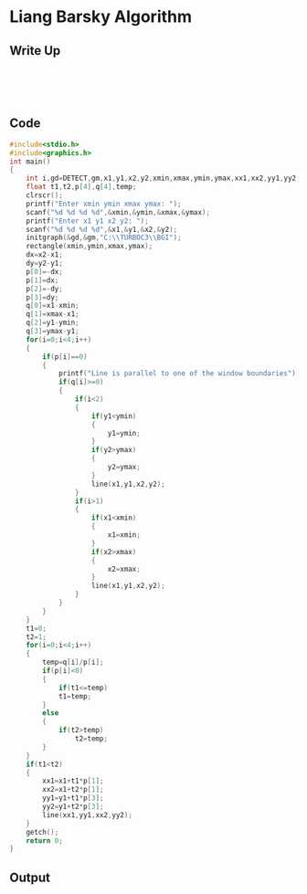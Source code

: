 # Liang Barsky Algorithm

## Write Up

<div>

<figure><img src="../.gitbook/assets/image-1 (1).jpeg" alt=""><figcaption></figcaption></figure>

 

<figure><img src="../.gitbook/assets/image-2.jpeg" alt=""><figcaption></figcaption></figure>

 

<figure><img src="../.gitbook/assets/image-3.jpeg" alt=""><figcaption></figcaption></figure>

 

<figure><img src="../.gitbook/assets/image-4 (1).jpeg" alt=""><figcaption></figcaption></figure>

 

<figure><img src="../.gitbook/assets/image-5.jpeg" alt=""><figcaption></figcaption></figure>

</div>

## Code

```c
#include<stdio.h>
#include<graphics.h>
int main()
{
	int i,gd=DETECT,gm,x1,y1,x2,y2,xmin,xmax,ymin,ymax,xx1,xx2,yy1,yy2,dx,dy;
	float t1,t2,p[4],q[4],temp;
	clrscr();
	printf("Enter xmin ymin xmax ymax: ");
	scanf("%d %d %d %d",&xmin,&ymin,&xmax,&ymax);
	printf("Enter x1 y1 x2 y2: ");
	scanf("%d %d %d %d",&x1,&y1,&x2,&y2);
	initgraph(&gd,&gm,"C:\\TURBOC3\\BGI");
	rectangle(xmin,ymin,xmax,ymax);
	dx=x2-x1;
	dy=y2-y1;
	p[0]=-dx;
	p[1]=dx;
	p[2]=-dy;
	p[3]=dy;
	q[0]=x1-xmin;
	q[1]=xmax-x1;
	q[2]=y1-ymin;
	q[3]=ymax-y1;
	for(i=0;i<4;i++)
	{
		if(p[i]==0)
		{
			printf("Line is parallel to one of the window boundaries");
			if(q[i]>=0)
			{
				if(i<2)
				{
					if(y1<ymin)
					{
						y1=ymin;
					}
					if(y2>ymax)
					{
						y2=ymax;
					}
					line(x1,y1,x2,y2);
				}
				if(i>1)
				{
					if(x1<xmin)
					{
						x1=xmin;
					}
					if(x2>xmax)
					{
						x2=xmax;
					}
					line(x1,y1,x2,y2);
				}
			}
		}
	}
	t1=0;
	t2=1;
	for(i=0;i<4;i++)
	{
		temp=q[i]/p[i];
		if(p[i]<0)
		{
			if(t1<=temp)
			t1=temp;
		}
		else
		{
			if(t2>temp)
				t2=temp;
		}
	}
	if(t1<t2)
	{
		xx1=x1+t1*p[1];
		xx2=x1+t2*p[1];
		yy1=y1+t1*p[3];
		yy2=y1+t2*p[3];
		line(xx1,yy1,xx2,yy2);
	}
	getch();
	return 0;
}
```

## Output

<figure><img src="../.gitbook/assets/Screenshot (2305).png" alt=""><figcaption></figcaption></figure>
